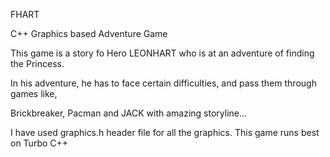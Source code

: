 
FHART

C++ Graphics based Adventure Game

This game is a story fo Hero LEONHART who is at an adventure of finding the Princess.

In his adventure, he has to face certain difficulties, and pass them through games like,

Brickbreaker, Pacman and JACK with amazing storyline...

I have used graphics.h header file for all the graphics. This game runs best on Turbo C++

